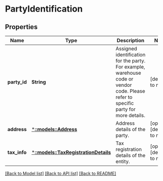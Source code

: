 # PartyIdentification

## Properties
Name | Type | Description | Notes
------------ | ------------- | ------------- | -------------
**party_id** | **String** | Assigned identification for the party. For example, warehouse code or vendor code. Please refer to specific party for more details. | [default to null]
**address** | [***::models::Address**](Address.md) | Address details of the party. | [optional] [default to null]
**tax_info** | [***::models::TaxRegistrationDetails**](TaxRegistrationDetails.md) | Tax registration details of the entity. | [optional] [default to null]

[[Back to Model list]](../README.md#documentation-for-models) [[Back to API list]](../README.md#documentation-for-api-endpoints) [[Back to README]](../README.md)



